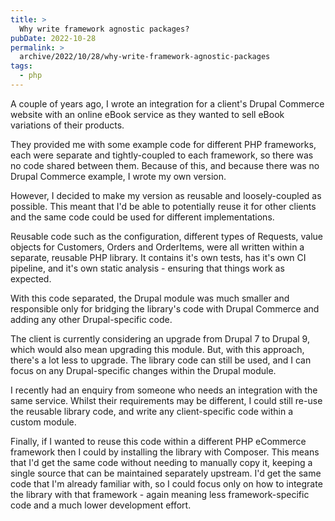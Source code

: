 ```yaml
---
title: >
  Why write framework agnostic packages?
pubDate: 2022-10-28
permalink: >
  archive/2022/10/28/why-write-framework-agnostic-packages
tags:
  - php
---
```


A couple of years ago, I wrote an integration for a client's Drupal Commerce website with an online eBook service as they wanted to sell eBook variations of their products.

They provided me with some example code for different PHP frameworks, each were separate and tightly-coupled to each framework, so there was no code shared between them. Because of this, and because there was no Drupal Commerce example, I wrote my own version.

However, I decided to make my version as reusable and loosely-coupled as possible. This meant that I'd be able to potentially reuse it for other clients and the same code could be used for different implementations.

Reusable code such as the configuration, different types of Requests, value objects for Customers, Orders and OrderItems, were all written within a separate, reusable PHP library. It contains it's own tests, has it's own CI pipeline, and it's own static analysis - ensuring that things work as expected.

With this code separated, the Drupal module was much smaller and responsible only for bridging the library's code with Drupal Commerce and adding any other Drupal-specific code.

The client is currently considering an upgrade from Drupal 7 to Drupal 9, which would also mean upgrading this module. But, with this approach, there's a lot less to upgrade. The library code can still be used, and I can focus on any Drupal-specific changes within the Drupal module.

I recently had an enquiry from someone who needs an integration with the same service. Whilst their requirements may be different, I could still re-use the reusable library code, and write any client-specific code within a custom module.

Finally, if I wanted to reuse this code within a different PHP eCommerce framework then I could by installing the library with Composer. This means that I'd get the same code without needing to manually copy it, keeping a single source that can be maintained separately upstream. I'd get the same code that I'm already familiar with, so I could focus only on how to integrate the library with that framework - again meaning less framework-specific code and a much lower development effort.
